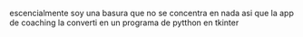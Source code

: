 escencialmente soy una basura que no se concentra en nada asi que la app de coaching la converti en
un programa de pytthon en tkinter

